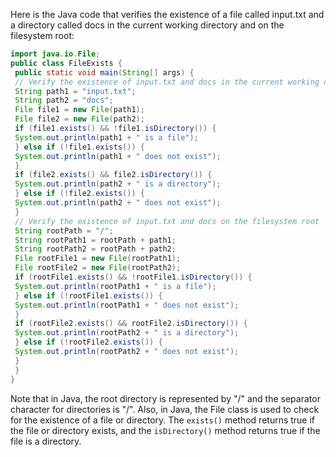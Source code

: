 Here is the Java code that verifies the existence of a file called input.txt and a directory called docs in the current working directory and on the filesystem root:
```java
import java.io.File;
public class FileExists {
 public static void main(String[] args) {
 // Verify the existence of input.txt and docs in the current working directory
 String path1 = "input.txt";
 String path2 = "docs";
 File file1 = new File(path1);
 File file2 = new File(path2);
 if (file1.exists() && !file1.isDirectory()) {
 System.out.println(path1 + " is a file");
 } else if (!file1.exists()) {
 System.out.println(path1 + " does not exist");
 }
 if (file2.exists() && file2.isDirectory()) {
 System.out.println(path2 + " is a directory");
 } else if (!file2.exists()) {
 System.out.println(path2 + " does not exist");
 }
 // Verify the existence of input.txt and docs on the filesystem root
 String rootPath = "/";
 String rootPath1 = rootPath + path1;
 String rootPath2 = rootPath + path2;
 File rootFile1 = new File(rootPath1);
 File rootFile2 = new File(rootPath2);
 if (rootFile1.exists() && !rootFile1.isDirectory()) {
 System.out.println(rootPath1 + " is a file");
 } else if (!rootFile1.exists()) {
 System.out.println(rootPath1 + " does not exist");
 }
 if (rootFile2.exists() && rootFile2.isDirectory()) {
 System.out.println(rootPath2 + " is a directory");
 } else if (!rootFile2.exists()) {
 System.out.println(rootPath2 + " does not exist");
 }
 }
}
``` 
Note that in Java, the root directory is represented by "/" and the separator character for directories is "/". Also, in Java, the File class is used to check for the existence of a file or directory. The `exists()` method returns true if the file or directory exists, and the `isDirectory()` method returns true if the file is a directory.

